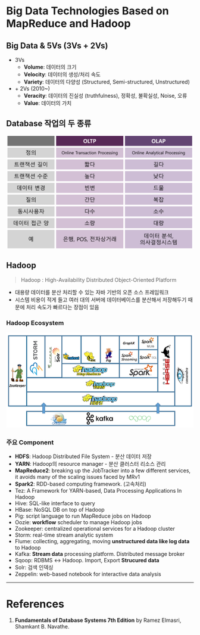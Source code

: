 # Big Data Technologies Based on MapReduce and Hadoop

## Big Data & 5Vs (3Vs + 2Vs)

- 3Vs
  - **Volume**: 데이터의 크기
  - **Velocity**: 데이터의 생성/처리 속도
  - **Variety**: 데이터의 다양성 (Structured, Semi-structured, Unstructured)
- \+ 2Vs (2010~)
  - **Veracity**: 데이터의 진실성 (truthfulness), 정확성, 불확실성, Noise, 오류
  - **Value**: 데이터의 가치

## Database 작업의 두 종류

![DB 작업의 종류](./img/DB%20%EC%9E%91%EC%97%85%EC%9D%98%20%EC%A2%85%EB%A5%98.png)

## Hadoop

> Hadoop : High-Availability Distributed Object-Oriented Platform

- 대용량 데이터를 분산 처리할 수 있는 자바 기반의 오픈 소스 프레임워크
- 시스템 비용이 적게 들고 여러 대의 서버에 데이터베이스를 분산해서 저장해두기 때문에 처리 속도가 빠르다는 장점이 있음

### Hadoop Ecosystem

![](img/HadoopStack.png)

### 주요 Component

- **HDFS**: Hadoop Distributed File System - 분산 데이터 저장
- **YARN**: Hadoop의 resource manager - 분산 클러스터 리소스 관리
- **MapReduce2**: breaking up the JobTracker into a few different services, it avoids many of the scaling issues faced by MRv1
- **Spark2**: RDD-based computing framework. (고속처리)
- Tez: A Framework for YARN-based, Data Processing Applications In Hadoop
- Hive: SQL-like interface to query
- HBase: NoSQL DB on top of Hadoop
- Pig: script language to run MapReduce jobs on Hadoop
- Oozie: **workflow** scheduler to manage Hadoop jobs
- Zookeeper: centralized operational services for a Hadoop cluster
- Storm: real-time stream analytic system
- Flume: collecting, aggregating, moving **unstructured data like log data** to Hadoop
- Kafka: **Stream data** processing platform. Distributed message broker
- Sqoop: RDBMS ↔ Hadoop. Import, Export **Strucured data**
- Solr: 검색 인덱싱
- Zeppelin: web-based notebook for interactive data analysis

---

# References

1. **Fundamentals of Database Systems 7th Edition** by Ramez Elmasri, Shamkant B. Navathe.

